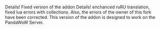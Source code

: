 Details!
Fixed version of the addon Details!
enchanced ruRU translation,
fixed lua errors with collections.
Also, the errors of the owner of this fork have been corrected.
This version of the addon is designed to work on the PandaWoW Server.
